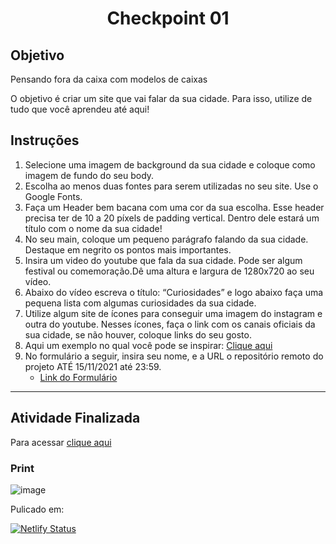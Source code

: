 <h1 align="center">Checkpoint 01</h1>

<div>
    <h2>Objetivo</h2>
    <p>Pensando fora da caixa com modelos de caixas</p>
    <p>O objetivo é criar um site que vai falar da sua cidade. Para isso, utilize de tudo que você aprendeu até aqui! </p>
</div>

<div>
<h2>Instruções</h2>

<ol>
<li>Selecione uma imagem de background da sua cidade e coloque como imagem de fundo do seu body.
<li>Escolha ao menos duas fontes para serem utilizadas no seu site. Use o Google Fonts.
<li>Faça um Header bem bacana com uma cor da sua escolha. Esse header precisa ter de 10 a 20 píxels de padding vertical. Dentro dele estará um título com o nome da sua cidade!
<li>No seu main, coloque um pequeno parágrafo falando da sua cidade. Destaque em negrito os pontos mais importantes.
<li>Insira um video do youtube que fala da sua cidade. Pode ser algum festival ou comemoração.Dê uma altura e largura de 1280x720 ao seu vídeo.
<li>Abaixo do vídeo escreva o título: “Curiosidades” e logo abaixo faça uma pequena lista com algumas curiosidades da sua cidade.
<li>Utilize algum site de ícones para conseguir uma imagem do instagram e outra do youtube. Nesses ícones, faça o link com os canais oficiais da sua cidade, se não houver, coloque links do seu gosto.
<li>Aqui um exemplo no qual você pode se inspirar: <a href="https://htmlpreview.github.io/?https://github.com/davidigitalhouse/projeto02/blob/master/index.html">Clique aqui </a>
<li>No formulário a seguir, insira seu nome, e a URL o repositório remoto do projeto ATÉ 15/11/2021 até 23:59.

- <a href="https://docs.google.com/forms/d/e/1FAIpQLScYajDrRe_IrsjYvrJ6Bd4eahI3iMDEOH-knhq2C_DxKkuqhA/viewform">Link do Formulário </a>
</ol>

</div>

---

<h2>Atividade Finalizada</h2>

<p> Para acessar <a href="https://checkpoit1-frontend-turma2.netlify.app/" target="_blank">clique aqui </a></p>

<h3>Print</h3>

![image](https://user-images.githubusercontent.com/16105546/141839958-55c5e301-ea6d-4ee0-9145-faca3e937323.png)


Pulicado em:

[![Netlify Status](https://api.netlify.com/api/v1/badges/4f21af11-5e52-44f6-bdbf-36c728cfbc7f/deploy-status)](https://app.netlify.com/sites/checkpoit1-frontend-turma2/deploys)
